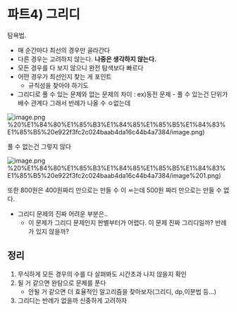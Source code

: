 # 파트4) 그리디

탐욕법. 

- 매 순간마다 최선의 경우만 골라간다
- 다른 경우는 고려하지 않는다. **나중은 생각하지 않는다.**
- 모든 경우를 다 보지 않으니 완전 탐색보다 빠르다
- 어떤 경우가 최선인지 찾는 게 포인트
    - 규칙성을 찾아야 하기도
- 그리디로 풀 수 있는 문제와 없는 문제의 차이 : ex)동전 문제 - 풀 수 있는건 단위가 배수 관계다 그래서 반례가 나올 수 ㅇ없는데

![image.png](%E1%84%91%E1%85%A1%E1%84%90%E1%85%B34)%20%E1%84%80%E1%85%B3%E1%84%85%E1%85%B5%E1%84%83%E1%85%B5%20e922f3fc2c024baab4da16c44b4a7384/image.png)

풀 수 없는건 그렇지 않다 

![image.png](%E1%84%91%E1%85%A1%E1%84%90%E1%85%B34)%20%E1%84%80%E1%85%B3%E1%84%85%E1%85%B5%E1%84%83%E1%85%B5%20e922f3fc2c024baab4da16c44b4a7384/image%201.png)

또한 800원은 400원짜리 만으로는 만들 수 이 ㅆ는데 500원 짜리 만으로는 만들 수 없다. 

- 그리디 문제의 진짜 어려운 부분은..
    - 이 문제가 그리디 문제인지 판별부터가 어렵다. 이 문제 진짜 그리디일까? 반례가 있지 않을까?

## 정리

1. 무식하게 모든 경우의 수를 다 살펴봐도 시간초과 나지 않을지 확인 
2. 될 거 같으면 완탐으로 문제를 푼다 
    - 안될 거 같으면 더 효율적인 알고리즘을 찾아보자(그리디, dp,이분법 등…)
3. 그리디는 반례가 없을까 신중하게 고려하자